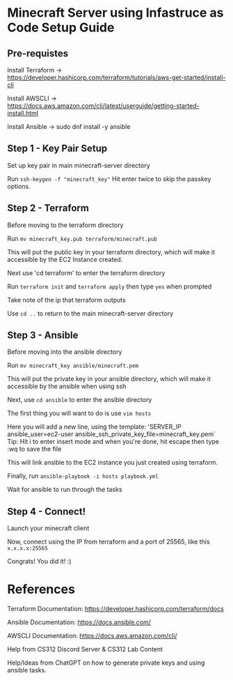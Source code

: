 # Minecraft Server using Infastruce as Code Setup Guide 

## Pre-requistes
  
  Install Terraform -> https://developer.hashicorp.com/terraform/tutorials/aws-get-started/install-cli
  
  Install AWSCLI -> https://docs.aws.amazon.com/cli/latest/userguide/getting-started-install.html
  
  Install Ansible -> sudo dnf install -y ansible
  
  ## Step 1 - Key Pair Setup
  
  Set up key pair in main minecraft-server directory
  
  Run `ssh-keygen -f "minecraft_key"`
  Hit enter twice to skip the passkey options.

## Step 2 - Terraform

  Before moving to the terraform directory
  
  Run `mv minecraft_key.pub terraform/minecraft.pub`
  
  This will put the public key in your terraform directory, which will make it accessible by the EC2 Instance created.
  
  Next use 'cd terraform' to enter the terraform directory
  
  Run 
  `
  terraform init
  ` and `terraform apply`
  then type `yes` when prompted
  
  Take note of the ip that terraform outputs
  
  Use `cd ..` to return to the main minecraft-server directory

## Step 3 - Ansible

Before moving into the ansible directory

Run `mv minecraft_key ansible/minecraft.pem`

This will put the private key in your ansible directory, which will make it accessible by the ansible when using ssh

Next, use `cd ansible` to enter the ansible directory

The first thing you will want to do is use `vim hosts` 

Here you will add a new line, using the template: 
'SERVER_IP ansible_user=ec2-user ansible_ssh_private_key_file=minecraft_key.pem`
Tip: Hit i to enter insert mode and when you're done, hit escape then type :wq to save the file

This will link ansible to the EC2 instance you just created using terraform.

Finally, run `ansible-playbook -i hosts playbook.yml`

Wait for ansible to run through the tasks

## Step 4 - Connect!

Launch your minecraft client

Now, connect using the IP from terraform and a port of 25565, like this `x.x.x.x:25565`

Congrats! You did it! :)

# References

Terraform Documentation: https://developer.hashicorp.com/terraform/docs

Ansible Documentation: https://docs.ansible.com/

AWSCLI Documentation: https://docs.aws.amazon.com/cli/

Help from CS312 Discord Server & CS312 Lab Content 

Help/Ideas from ChatGPT on how to generate private keys and using ansible tasks. 



